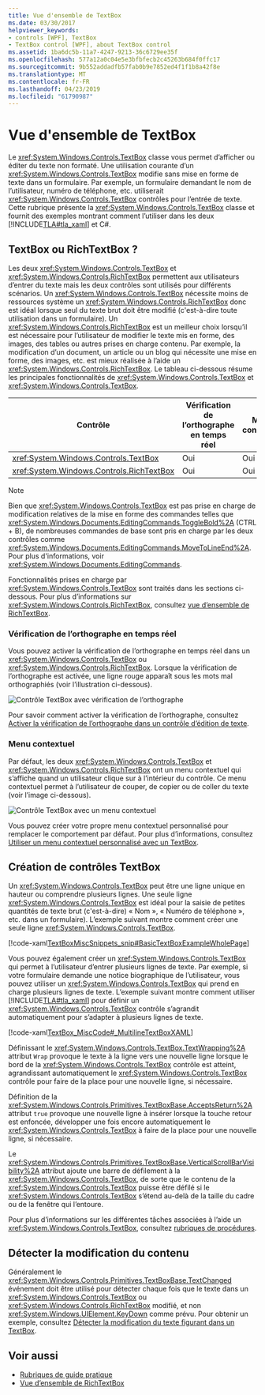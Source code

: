 ```yaml
---
title: Vue d'ensemble de TextBox
ms.date: 03/30/2017
helpviewer_keywords:
- controls [WPF], TextBox
- TextBox control [WPF], about TextBox control
ms.assetid: 1ba6dc5b-11a7-4247-9213-36c6729ee35f
ms.openlocfilehash: 577a12a0c04e5e3bfbfecb2c45263b684f0ffc17
ms.sourcegitcommit: 9b552addadfb57fab0b9e7852ed4f1f1b8a42f8e
ms.translationtype: MT
ms.contentlocale: fr-FR
ms.lasthandoff: 04/23/2019
ms.locfileid: "61790987"
---
```

# <a name="textbox-overview"></a>Vue d'ensemble de TextBox
Le <xref:System.Windows.Controls.TextBox> classe vous permet d’afficher ou éditer du texte non formaté. Une utilisation courante d’un <xref:System.Windows.Controls.TextBox> modifie sans mise en forme de texte dans un formulaire. Par exemple, un formulaire demandant le nom de l’utilisateur, numéro de téléphone, etc. utiliserait <xref:System.Windows.Controls.TextBox> contrôles pour l’entrée de texte. Cette rubrique présente la <xref:System.Windows.Controls.TextBox> classe et fournit des exemples montrant comment l’utiliser dans les deux [!INCLUDE[TLA#tla_xaml](../../../../includes/tlasharptla-xaml-md.md)] et C#.  

<a name="textbox_or_richtextbox"></a>   
## <a name="textbox-or-richtextbox"></a>TextBox ou RichTextBox ?  
 Les deux <xref:System.Windows.Controls.TextBox> et <xref:System.Windows.Controls.RichTextBox> permettent aux utilisateurs d’entrer du texte mais les deux contrôles sont utilisés pour différents scénarios. Un <xref:System.Windows.Controls.TextBox> nécessite moins de ressources système un <xref:System.Windows.Controls.RichTextBox> donc est idéal lorsque seul du texte brut doit être modifié (c'est-à-dire toute utilisation dans un formulaire). Un <xref:System.Windows.Controls.RichTextBox> est un meilleur choix lorsqu’il est nécessaire pour l’utilisateur de modifier le texte mis en forme, des images, des tables ou autres prises en charge contenu. Par exemple, la modification d’un document, un article ou un blog qui nécessite une mise en forme, des images, etc. est mieux réalisée à l’aide un <xref:System.Windows.Controls.RichTextBox>. Le tableau ci-dessous résume les principales fonctionnalités de <xref:System.Windows.Controls.TextBox> et <xref:System.Windows.Controls.TextBox>.  
  
|Contrôle|Vérification de l’orthographe en temps réel|Menu contextuel|Mise en forme des commandes telles que <xref:System.Windows.Documents.EditingCommands.ToggleBold%2A> (CTRL + B)|<xref:System.Windows.Documents.FlowDocument> contenu tel que des images, des paragraphes, des tables, etc.|  
|-------------|------------------------------|------------------|------------------------------------------------------------------------------------------------------------------------------------------------------------------------------------------------------|--------------------------------------------------------------------------------------------------------------------------------------------------------------------------------------------------|  
|<xref:System.Windows.Controls.TextBox>|Oui|Oui|Non|Non.|  
|<xref:System.Windows.Controls.RichTextBox>|Oui|Oui|Oui (voir [Vue d’ensemble de RichTextBox](richtextbox-overview.md))|Oui (voir [Vue d’ensemble de RichTextBox](richtextbox-overview.md))|  
  
> [!NOTE]
>  Bien que <xref:System.Windows.Controls.TextBox> est pas prise en charge de modification relatives de la mise en forme des commandes telles que <xref:System.Windows.Documents.EditingCommands.ToggleBold%2A> (CTRL + B), de nombreuses commandes de base sont pris en charge par les deux contrôles comme <xref:System.Windows.Documents.EditingCommands.MoveToLineEnd%2A>. Pour plus d'informations, voir <xref:System.Windows.Documents.EditingCommands>.  
  
 Fonctionnalités prises en charge par <xref:System.Windows.Controls.TextBox> sont traités dans les sections ci-dessous. Pour plus d’informations sur <xref:System.Windows.Controls.RichTextBox>, consultez [vue d’ensemble de RichTextBox](richtextbox-overview.md).  
  
### <a name="real-time-spellchecking"></a>Vérification de l’orthographe en temps réel  
 Vous pouvez activer la vérification de l’orthographe en temps réel dans un <xref:System.Windows.Controls.TextBox> ou <xref:System.Windows.Controls.RichTextBox>. Lorsque la vérification de l’orthographe est activée, une ligne rouge apparaît sous les mots mal orthographiés (voir l’illustration ci-dessous).  
  
 ![Contrôle TextBox avec vérification de l’orthographe](./media/editing-textbox-with-spellchecking.png "Editing_TextBox_with_Spellchecking")  
  
 Pour savoir comment activer la vérification de l’orthographe, consultez [Activer la vérification de l’orthographe dans un contrôle d’édition de texte](how-to-enable-spell-checking-in-a-text-editing-control.md).  
  
### <a name="context-menu"></a>Menu contextuel  
 Par défaut, les deux <xref:System.Windows.Controls.TextBox> et <xref:System.Windows.Controls.RichTextBox> ont un menu contextuel qui s’affiche quand un utilisateur clique sur à l’intérieur du contrôle. Ce menu contextuel permet à l’utilisateur de couper, de copier ou de coller du texte (voir l’image ci-dessous).  
  
 ![Contrôle TextBox avec un menu contextuel](./media/editing-textbox-with-context-menu.png "Editing_TextBox_with_Context_Menu")  
  
 Vous pouvez créer votre propre menu contextuel personnalisé pour remplacer le comportement par défaut. Pour plus d’informations, consultez [Utiliser un menu contextuel personnalisé avec un TextBox](how-to-use-a-custom-context-menu-with-a-textbox.md).  
  
<a name="creating_textboxes"></a>   
## <a name="creating-textboxes"></a>Création de contrôles TextBox  
 Un <xref:System.Windows.Controls.TextBox> peut être une ligne unique en hauteur ou comprendre plusieurs lignes. Une seule ligne <xref:System.Windows.Controls.TextBox> est idéal pour la saisie de petites quantités de texte brut (c'est-à-dire) « Nom », « Numéro de téléphone », etc. dans un formulaire). L’exemple suivant montre comment créer une seule ligne <xref:System.Windows.Controls.TextBox>.  
  
 [!code-xaml[TextBoxMiscSnippets_snip#BasicTextBoxExampleWholePage](~/samples/snippets/csharp/VS_Snippets_Wpf/TextBoxMiscSnippets_snip/csharp/basictextboxexample.xaml#basictextboxexamplewholepage)]  
  
 Vous pouvez également créer un <xref:System.Windows.Controls.TextBox> qui permet à l’utilisateur d’entrer plusieurs lignes de texte. Par exemple, si votre formulaire demande une notice biographique de l’utilisateur, vous pouvez utiliser un <xref:System.Windows.Controls.TextBox> qui prend en charge plusieurs lignes de texte. L’exemple suivant montre comment utiliser [!INCLUDE[TLA#tla_xaml](../../../../includes/tlasharptla-xaml-md.md)] pour définir un <xref:System.Windows.Controls.TextBox> contrôle s’agrandit automatiquement pour s’adapter à plusieurs lignes de texte.  
  
 [!code-xaml[TextBox_MiscCode#_MultilineTextBoxXAML](~/samples/snippets/csharp/VS_Snippets_Wpf/TextBox_MiscCode/CSharp/Window1.xaml#_multilinetextboxxaml)]  
  
 Définissant le <xref:System.Windows.Controls.TextBox.TextWrapping%2A> attribut `Wrap` provoque le texte à la ligne vers une nouvelle ligne lorsque le bord de la <xref:System.Windows.Controls.TextBox> contrôle est atteint, agrandissant automatiquement le <xref:System.Windows.Controls.TextBox> contrôle pour faire de la place pour une nouvelle ligne, si nécessaire.  
  
 Définition de la <xref:System.Windows.Controls.Primitives.TextBoxBase.AcceptsReturn%2A> attribut `true` provoque une nouvelle ligne à insérer lorsque la touche retour est enfoncée, développer une fois encore automatiquement le <xref:System.Windows.Controls.TextBox> à faire de la place pour une nouvelle ligne, si nécessaire.  
  
 Le <xref:System.Windows.Controls.Primitives.TextBoxBase.VerticalScrollBarVisibility%2A> attribut ajoute une barre de défilement à la <xref:System.Windows.Controls.TextBox>, de sorte que le contenu de la <xref:System.Windows.Controls.TextBox> puisse être défilé si le <xref:System.Windows.Controls.TextBox> s’étend au-delà de la taille du cadre ou de la fenêtre qui l’entoure.  
  
 Pour plus d’informations sur les différentes tâches associées à l’aide un <xref:System.Windows.Controls.TextBox>, consultez [rubriques de procédures](textbox-how-to-topics.md).  
  
<a name="editing_commands"></a>   
## <a name="detect-when-content-changes"></a>Détecter la modification du contenu  
 Généralement le <xref:System.Windows.Controls.Primitives.TextBoxBase.TextChanged> événement doit être utilisé pour détecter chaque fois que le texte dans un <xref:System.Windows.Controls.TextBox> ou <xref:System.Windows.Controls.RichTextBox> modifié, et non <xref:System.Windows.UIElement.KeyDown> comme prévu. Pour obtenir un exemple, consultez [Détecter la modification du texte figurant dans un TextBox](how-to-detect-when-text-in-a-textbox-has-changed.md).  
  
## <a name="see-also"></a>Voir aussi

- [Rubriques de guide pratique](textbox-how-to-topics.md)
- [Vue d’ensemble de RichTextBox](richtextbox-overview.md)
